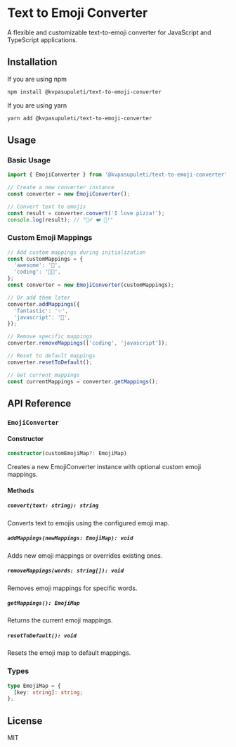 # Text to Emoji Converter

A flexible and customizable text-to-emoji converter for JavaScript and TypeScript applications.

## Installation

If you are using npm

```bash
npm install @kvpasupuleti/text-to-emoji-converter
```

If you are using yarn

```bash
yarn add @kvpasupuleti/text-to-emoji-converter
```

## Usage

### Basic Usage

```typescript
import { EmojiConverter } from '@kvpasupuleti/text-to-emoji-converter';

// Create a new converter instance
const converter = new EmojiConverter();

// Convert text to emojis
const result = converter.convert('I love pizza!');
console.log(result); // "🙋‍♂️ ❤️ 🍕!"
```

### Custom Emoji Mappings

```typescript
// Add custom mappings during initialization
const customMappings = {
  'awesome': '🌟',
  'coding': '👨‍💻',
};
const converter = new EmojiConverter(customMappings);

// Or add them later
converter.addMappings({
  'fantastic': '✨',
  'javascript': '💛',
});

// Remove specific mappings
converter.removeMappings(['coding', 'javascript']);

// Reset to default mappings
converter.resetToDefault();

// Get current mappings
const currentMappings = converter.getMappings();
```

## API Reference

### `EmojiConverter`

#### Constructor
```typescript
constructor(customEmojiMap?: EmojiMap)
```

Creates a new EmojiConverter instance with optional custom emoji mappings.

#### Methods

##### `convert(text: string): string`
Converts text to emojis using the configured emoji map.

##### `addMappings(newMappings: EmojiMap): void`
Adds new emoji mappings or overrides existing ones.

##### `removeMappings(words: string[]): void`
Removes emoji mappings for specific words.

##### `getMappings(): EmojiMap`
Returns the current emoji mappings.

##### `resetToDefault(): void`
Resets the emoji map to default mappings.

### Types

```typescript
type EmojiMap = {
  [key: string]: string;
};
```

## License

MIT